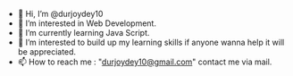 - 👋 Hi, I’m @durjoydey10
- 👀 I’m interested in Web Development.
- 🌱 I’m currently learning Java Script.
- 💞️ I’m interested to build up my learning skills if anyone wanna help it will be appreciated.
- 📫 How to reach me : "durjoydey10@gmail.com" contact me via mail.

<!---
durjoydey10/durjoydey10 is a ✨ special ✨ repository because its `README.md` (this file) appears on your GitHub profile.
You can click the Preview link to take a look at your changes.
--->

